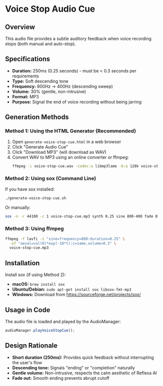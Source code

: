# Voice Stop Audio Cue

## Overview

This audio file provides a subtle auditory feedback when voice recording stops (both manual and auto-stop).

## Specifications

- **Duration:** 250ms (0.25 seconds) - must be < 0.3 seconds per requirements
- **Type:** Soft descending tone
- **Frequency:** 800Hz → 400Hz (descending sweep)
- **Volume:** 30% (gentle, non-intrusive)
- **Format:** MP3
- **Purpose:** Signal the end of voice recording without being jarring

## Generation Methods

### Method 1: Using the HTML Generator (Recommended)

1. Open `generate-voice-stop-cue.html` in a web browser
2. Click "Generate Audio Cue"
3. Click "Download MP3" (will download as WAV)
4. Convert WAV to MP3 using an online converter or ffmpeg:
   ```bash
   ffmpeg -i voice-stop-cue.wav -codec:a libmp3lame -b:a 128k voice-stop-cue.mp3
   ```

### Method 2: Using sox (Command Line)

If you have sox installed:

```bash
./generate-voice-stop-cue.sh
```

Or manually:

```bash
sox -n -r 44100 -c 1 voice-stop-cue.mp3 synth 0.25 sine 800-400 fade 0 0.25 0.15 vol 0.3
```

### Method 3: Using ffmpeg

```bash
ffmpeg -f lavfi -i "sine=frequency=800:duration=0.25" \
  -af "aeval=val(0)*exp(-10*t):c=same,volume=0.3" \
  voice-stop-cue.mp3
```

## Installation

Install sox (if using Method 2):

- **macOS:** `brew install sox`
- **Ubuntu/Debian:** `sudo apt-get install sox libsox-fmt-mp3`
- **Windows:** Download from https://sourceforge.net/projects/sox/

## Usage in Code

The audio file is loaded and played by the AudioManager:

```typescript
audioManager.playVoiceStopCue();
```

## Design Rationale

- **Short duration (250ms):** Provides quick feedback without interrupting the user's flow
- **Descending tone:** Signals "ending" or "completion" naturally
- **Gentle volume:** Non-intrusive, respects the calm aesthetic of Reflexa AI
- **Fade out:** Smooth ending prevents abrupt cutoff
